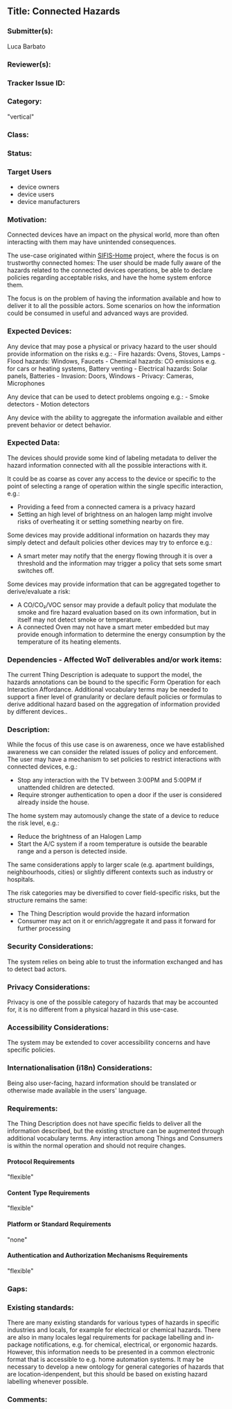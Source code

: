 ## Title: Connected Hazards

### Submitter(s):

Luca Barbato

### Reviewer(s):

<Suggest reviewers>

### Tracker Issue ID:

<please leave blank>

### Category:

"vertical"

### Class:

<please leave blank>

### Status:

<please leave blank>

### Target Users

- device owners
- device users
- device manufacturers


### Motivation:

Connected devices have an impact on the physical world, more than often interacting with them may have unintended consequences.

The use-case originated within [SIFIS-Home](https://sifis-home.eu) project, where the focus is on trustworthy connected homes:
The user should be made fully aware of the hazards related to the connected devices operations, be able to declare policies regarding acceptable risks, and have the home system enforce them.

The focus is on the problem of having the information available and how to deliver it to all the possible actors.
Some scenarios on how the information could be consumed in useful and advanced ways are provided.

### Expected Devices:

Any device that may pose a physical or privacy hazard to the user should provide information on the risks e.g.:
    - Fire hazards: Ovens, Stoves, Lamps
    - Flood hazards: Windows, Faucets
    - Chemical hazards: CO emissions e.g. for cars or heating systems, Battery venting
    - Electrical hazards: Solar panels, Batteries
    - Invasion: Doors, Windows
    - Privacy: Cameras, Microphones

Any device that can be used to detect problems ongoing e.g.:
    - Smoke detectors
    - Motion detectors

Any device with the ability to aggregate the information available and either prevent behavior or detect behavior.

### Expected Data:

The devices should provide some kind of labeling metadata to deliver the hazard information connected with all the possible interactions with it.

It could be as coarse as cover any access to the device or specific to the point of selecting a range of operation within the single specific interaction, e.g.:
- Providing a feed from a connected camera is a privacy hazard
- Setting an high level of brightness on an halogen lamp might involve risks of overheating it or setting something nearby on fire.

Some devices may provide additional information on hazards they may simply detect and default policies other devices may try to enforce e.g.:
- A smart meter may notify that the energy flowing through it is over a threshold and the information may trigger a policy that sets some smart switches off.

Some devices may provide information that can be aggregated together to derive/evaluate a risk:
- A CO/CO₂/VOC sensor may provide a default policy that modulate the smoke and fire hazard evaluation based on its own information, but in itself may not detect smoke or temperature.
- A connected Oven may not have a smart meter embedded but may provide enough information to determine the energy consumption by the temperature of its heating elements.

### Dependencies - Affected WoT deliverables and/or work items:

The current Thing Description is adequate to support the model, the hazards annotations can be bound to the specific Form Operation for each Interaction Affordance.
Additional vocabulary terms may be needed to support a finer level of granularity or declare default policies or formulas to derive additional hazard based on the aggregation of information provided by different devices..

### Description:
While the focus of this use case is on awareness, once we have established awareness 
we can consider the related issues of policy and enforcement.
The user may have a mechanism to set policies to restrict interactions with connected devices, e.g.:
- Stop any interaction with the TV between 3:00PM and 5:00PM if unattended children are detected.
- Require stronger authentication to open a door if the user is considered already inside the house.

The home system may automously change the state of a device to reduce the risk level, e.g.:
- Reduce the brightness of an Halogen Lamp
- Start the A/C system if a room temperature is outside the bearable range and a person is detected inside.

The same considerations apply to larger scale (e.g. apartment buildings, neighbourhoods, cities) or slightly different contexts such as industry or hospitals.

The risk categories may be diversified to cover field-specific risks, but the structure remains the same:
- The Thing Description would provide the hazard information
- Consumer may act on it or enrich/aggregate it and pass it forward for further processing

### Security Considerations:

The system relies on being able to trust the information exchanged and has to detect bad actors.

### Privacy Considerations:

Privacy is one of the possible category of hazards that may be accounted for, it is no different from a physical hazard in this use-case.

### Accessibility Considerations:

The system may be extended to cover accessibility concerns and have specific policies.

### Internationalisation (i18n) Considerations:

Being also user-facing, hazard information should be translated or otherwise made
available in the users' language.

### Requirements:

The Thing Description does not have specific fields to deliver all the information described, but the existing structure can be augmented through additional vocabulary terms.
Any interaction among Things and Consumers is within the normal operation and should not require changes.

#### Protocol Requirements

"flexible"

#### Content Type Requirements

"flexible"

#### Platform or Standard Requirements

"none"

#### Authentication and Authorization Mechanisms Requirements

"flexible"

### Gaps:

### Existing standards:

There are many existing standards for various types of hazards in specific industries and
locals, for example for electrical or chemical hazards.  There are also in many locales legal
requirements for package labelling and in-package notifications, e.g. for chemical, electrical,
or ergonomic hazards.  However, this information needs to be presented in a common
electronic format that is accessible to e.g. home automation systems.  It may be necessary
to develop a new ontology for general categories of hazards that are location-idenpendent,
but this should be based on existing hazard labelling whenever possible.

### Comments:
